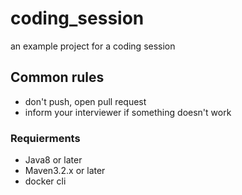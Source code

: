 # coding_session
an example project for a coding session

## Common rules
* don't push, open pull request
* inform your interviewer if something doesn't work 

### Requierments

* Java8 or later
* Maven3.2.x or later
* docker cli
